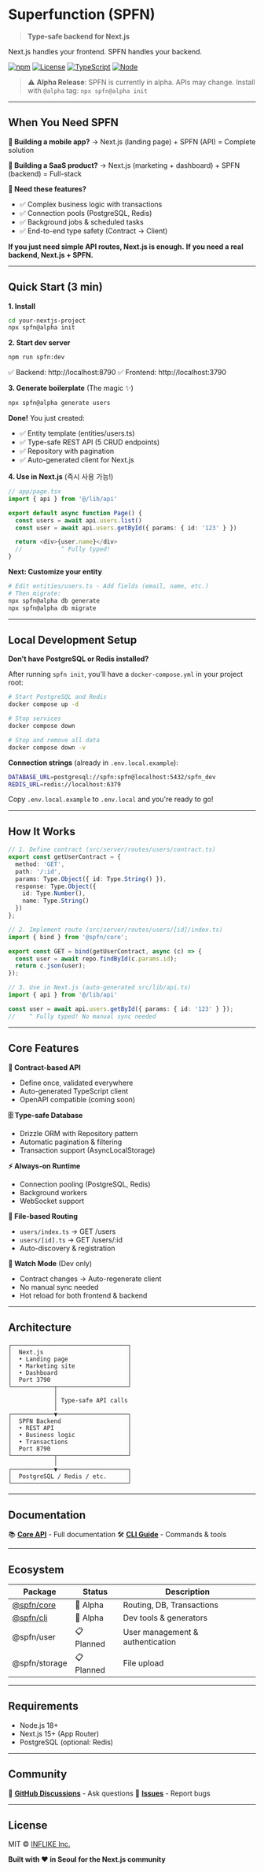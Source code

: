 # Superfunction (SPFN)

> **Type-safe backend for Next.js**

Next.js handles your frontend. SPFN handles your backend.

[![npm](https://img.shields.io/npm/v/@spfn/core)](https://npmjs.com/package/@spfn/core)
[![License](https://img.shields.io/badge/license-MIT-blue)](./LICENSE)
[![TypeScript](https://img.shields.io/badge/TypeScript-5.3-blue?logo=typescript)](https://www.typescriptlang.org/)
[![Node](https://img.shields.io/badge/Node-%3E%3D18-green?logo=node.js)](https://nodejs.org/)

> ⚠️ **Alpha Release**: SPFN is currently in alpha. APIs may change. Install with `@alpha` tag: `npx spfn@alpha init`

---

## When You Need SPFN

**🚀 Building a mobile app?**
→ Next.js (landing page) + SPFN (API) = Complete solution

**💼 Building a SaaS product?**
→ Next.js (marketing + dashboard) + SPFN (backend) = Full-stack

**🎯 Need these features?**
- ✅ Complex business logic with transactions
- ✅ Connection pools (PostgreSQL, Redis)
- ✅ Background jobs & scheduled tasks
- ✅ End-to-end type safety (Contract → Client)

**If you just need simple API routes, Next.js is enough.**
**If you need a real backend, Next.js + SPFN.**

---

## Quick Start (3 min)

**1. Install**
```bash
cd your-nextjs-project
npx spfn@alpha init
```

**2. Start dev server**
```bash
npm run spfn:dev
```
✅ Backend: http://localhost:8790
✅ Frontend: http://localhost:3790

**3. Generate boilerplate** (The magic ✨)
```bash
npx spfn@alpha generate users
```

**Done!** You just created:
- ✅ Entity template (entities/users.ts)
- ✅ Type-safe REST API (5 CRUD endpoints)
- ✅ Repository with pagination
- ✅ Auto-generated client for Next.js

**4. Use in Next.js** (즉시 사용 가능!)
```typescript
// app/page.tsx
import { api } from '@/lib/api'

export default async function Page() {
  const users = await api.users.list()
  const user = await api.users.getById({ params: { id: '123' } })

  return <div>{user.name}</div>
  //           ^ Fully typed!
}
```

**Next: Customize your entity**
```bash
# Edit entities/users.ts - Add fields (email, name, etc.)
# Then migrate:
npx spfn@alpha db generate
npx spfn@alpha db migrate
```

---

## Local Development Setup

**Don't have PostgreSQL or Redis installed?**

After running `spfn init`, you'll have a `docker-compose.yml` in your project root:

```bash
# Start PostgreSQL and Redis
docker compose up -d

# Stop services
docker compose down

# Stop and remove all data
docker compose down -v
```

**Connection strings** (already in `.env.local.example`):
```bash
DATABASE_URL=postgresql://spfn:spfn@localhost:5432/spfn_dev
REDIS_URL=redis://localhost:6379
```

Copy `.env.local.example` to `.env.local` and you're ready to go!

---

## How It Works

```typescript
// 1. Define contract (src/server/routes/users/contract.ts)
export const getUserContract = {
  method: 'GET',
  path: '/:id',
  params: Type.Object({ id: Type.String() }),
  response: Type.Object({
    id: Type.Number(),
    name: Type.String()
  })
};

// 2. Implement route (src/server/routes/users/[id]/index.ts)
import { bind } from '@spfn/core';

export const GET = bind(getUserContract, async (c) => {
  const user = await repo.findById(c.params.id);
  return c.json(user);
});

// 3. Use in Next.js (auto-generated src/lib/api.ts)
import { api } from '@/lib/api'

const user = await api.users.getById({ params: { id: '123' } });
//    ^ Fully typed! No manual sync needed
```

---

## Core Features

**🎯 Contract-based API**
- Define once, validated everywhere
- Auto-generated TypeScript client
- OpenAPI compatible (coming soon)

**🗄️ Type-safe Database**
- Drizzle ORM with Repository pattern
- Automatic pagination & filtering
- Transaction support (AsyncLocalStorage)

**⚡ Always-on Runtime**
- Connection pooling (PostgreSQL, Redis)
- Background workers
- WebSocket support

**📁 File-based Routing**
- `users/index.ts` → GET /users
- `users/[id].ts` → GET /users/:id
- Auto-discovery & registration

**🔄 Watch Mode** (Dev only)
- Contract changes → Auto-regenerate client
- No manual sync needed
- Hot reload for both frontend & backend

---

## Architecture

```
┌─────────────────────────────────┐
│  Next.js                        │
│  • Landing page                 │
│  • Marketing site               │
│  • Dashboard                    │
│  Port 3790                      │
└────────────┬────────────────────┘
             │
             │ Type-safe API calls
             │
┌────────────▼────────────────────┐
│  SPFN Backend                   │
│  • REST API                     │
│  • Business logic               │
│  • Transactions                 │
│  Port 8790                      │
└────────────┬────────────────────┘
             │
┌────────────▼────────────────────┐
│  PostgreSQL / Redis / etc.      │
└─────────────────────────────────┘
```

---

## Documentation

📚 **[Core API](./packages/core/README.md)** - Full documentation
🛠️ **[CLI Guide](./packages/cli/README.md)** - Commands & tools

---

## Ecosystem

| Package                       | Status | Description          |
|-------------------------------|--------|----------------------|
| [@spfn/core](./packages/core) | 🚧 Alpha | Routing, DB, Transactions |
| [@spfn/cli](./packages/cli)   | 🚧 Alpha | Dev tools & generators |
| @spfn/user                    | 📋 Planned | User management & authentication |
| @spfn/storage                 | 📋 Planned | File upload          |

---

## Requirements

- Node.js 18+
- Next.js 15+ (App Router)
- PostgreSQL (optional: Redis)

---

## Community

💬 **[GitHub Discussions](https://github.com/spfn/spfn/discussions)** - Ask questions
🐛 **[Issues](https://github.com/spfn/spfn/issues)** - Report bugs

---

## License

MIT © [INFLIKE Inc.](https://inflike.com)

**Built with ❤️ in Seoul for the Next.js community**